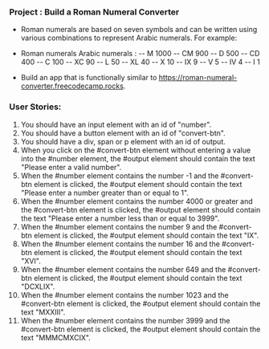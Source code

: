 ### Project : Build a Roman Numeral Converter

- Roman numerals are based on seven symbols and can be written using various combinations to represent Arabic numerals. For example:

- Roman numerals	Arabic numerals : 
-- M	1000
-- CM	900
-- D	500
-- CD	400
-- C	100
-- XC	90
-- L	50
-- XL	40
-- X	10
-- IX	9
-- V	5
-- IV	4
-- I	1

 - Build an app that is functionally similar to https://roman-numeral-converter.freecodecamp.rocks.

### User Stories:

1) You should have an input element with an id of "number".
2) You should have a button element with an id of "convert-btn".
3) You should have a div, span or p element with an id of output.
4) When you click on the #convert-btn element without entering a value into the #number element, the #output element should contain the text "Please enter a valid number".
5) When the #number element contains the number -1 and the #convert-btn element is clicked, the #output element should contain the text "Please enter a number greater than or equal to 1".
6) When the #number element contains the number 4000 or greater and the #convert-btn element is clicked, the #output element should contain the text "Please enter a number less than or equal to 3999".
7) When the #number element contains the number 9 and the #convert-btn element is clicked, the #output element should contain the text "IX".
8) When the #number element contains the number 16 and the #convert-btn element is clicked, the #output element should contain the text "XVI".
9) When the #number element contains the number 649 and the #convert-btn element is clicked, the #output element should contain the text "DCXLIX".
10) When the #number element contains the number 1023 and the #convert-btn element is clicked, the #output element should contain the text "MXXIII".
11) When the #number element contains the number 3999 and the #convert-btn element is clicked, the #output element should contain the text "MMMCMXCIX".
